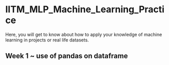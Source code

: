 # IITM_MLP_Machine_Learning_Practice
Here, you will get to know about how to apply your knowledge of machine learning in projects or real life datasets. 
## Week 1 ~ use of pandas on dataframe
